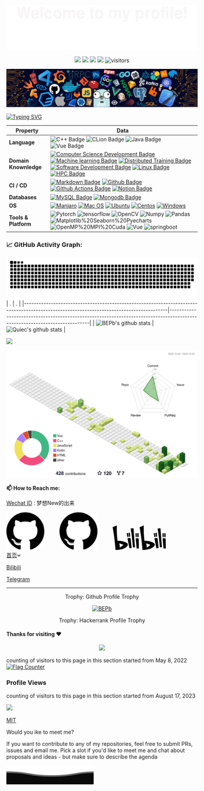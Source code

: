 ![](assets/Bottom_up.svg)

<!--   my-icons -->
<p align="center">
    <a href="https://github.com/Lvjinhong/Lvjinhong"><img src="https://img.shields.io/badge/status-updating-brightgreen.svg"></a>
    <img src="https://img.shields.io/badge/python-3.11-brightgreen.svg">
    <img src="https://img.shields.io/badge/祈愿-最美丽的奇迹-6633FF.svg">
    <a href="https://github.com/Lvjinhong/Lvjinhong/stargazers"><img src="https://img.shields.io/github/stars/Lvjinhong?logo=github alt="visitors"
"></a>
    <img src="https://visitor-badge.laobi.icu/badge?page_id=Lvjinhong.Lvjinhong" alt="visitors"/>   
</p>

<!--   my-header-img -->
![](./src/header_.png)
<!--<a href="https://www.python.org/"><img src="https://upload.wikimedia.org/wikipedia/commons/c/c3/Python-logo-notext.svg" align="right" height="48" width="48" ></a>-->


<!--   my-ticker -->    
[![Typing SVG](https://readme-typing-svg.herokuapp.com?color=%2336BCF7&center=true&vCenter=true&width=600&lines=Hi+there+👋,+I+am+Lvjinhong;+Welcome+to+My+Profile!;Over+4+years+of+programming+experience;Always+learning+new+things+;Undergraduates+in+CS+at+Shanxi+University)](https://git.io/typing-svg)


   <!-- my-kaggle      -->
<!-- ### My achievements on [kaggle](https://www.kaggle.com/andrej0marinchenko):
![competition_light](https://road-to-kaggle-grandmaster.vercel.app/api/badges/andrej0marinchenko/competition/light)
![dataset](https://road-to-kaggle-grandmaster.vercel.app/api/badges/andrej0marinchenko/dataset/light)
![notebook](https://road-to-kaggle-grandmaster.vercel.app/api/badges/andrej0marinchenko/notebook/light)
![discussion](https://road-to-kaggle-grandmaster.vercel.app/api/badges/andrej0marinchenko/discussion/light) -->

<!--   my-skils -->

| Property                                        | Data                                                                                                                                                                                                                                                                                                                                                                                                                                                                                                                                                                                                                                                                                                                                                                                                                                                                                                                                                                                                                                                                                                                                                                                                                                                                                                                                                                                                                                                                                                                                                                                                                                                                                                                                                                                                            |
|-------------------------------------------------|-----------------------------------------------------------------------------------------------------------------------------------------------------------------------------------------------------------------------------------------------------------------------------------------------------------------------------------------------------------------------------------------------------------------------------------------------------------------------------------------------------------------------------------------------------------------------------------------------------------------------------------------------------------------------------------------------------------------------------------------------------------------------------------------------------------------------------------------------------------------------------------------------------------------------------------------------------------------------------------------------------------------------------------------------------------------------------------------------------------------------------------------------------------------------------------------------------------------------------------------------------------------------------------------------------------------------------------------------------------------------------------------------------------------------------------------------------------------------------------------------------------------------------------------------------------------------------------------------------------------------------------------------------------------------------------------------------------------------------------------------------------------------------------------------------------------|
| **Language**                              | ![C++ Badge](https://img.shields.io/badge/-C++-3776AB?style=flat&logo=cplusplus&logoColor=white)  ![CLion Badge](https://img.shields.io/badge/-Python-3776AB?style=flat&logo=Python&logoColor=white)   ![Java Badge](https://img.shields.io/badge/-Java-3776AB?style=flat&logo=Java&logoColor=white)  ![Vue Badge](https://img.shields.io/badge/-Vue-3776AB?style=flat&logo=Vue.js&logoColor=white)                                                                                                                                                                                                                                                                                                                                                                                                                                                                                                                                                                                                                                                                                                                                                                                                                                                                                                                                                                                                                                                                                                                                                                                                                                                                                                                                                                                                                                                                                                   |
| **Domain Knownledge**                           |  [![Computer Science Development Badge](https://img.shields.io/badge/-Computer%20Science-FAB040?style=flat&logoColor=white)](https://github.com/search?q=user%3ABEPb&type=Repositories) [![Machine learning Badge](https://img.shields.io/badge/-Machine%20learning-FF3300?style=flat&logoColor=white)](https://github.com/search?q=user%3ABEPb&type=Repositories) [![Distributed Training Badge](https://img.shields.io/badge/-Distributed%20Training-CC66FF?style=flat&logoColor=white)](https://github.com/search?q=user%3ABEPb&type=Repositories) [![Software Development Badge](https://img.shields.io/badge/-Software%20Development-FFCCFF?style=flat&logoColor=white)](https://github.com/search?q=user%3ABEPb&type=Repositories)   [![Linux Badge](https://img.shields.io/badge/-Linux-FF6600?style=flat&logoColor=white)](https://github.com/search?q=user%3ABEPb&type=Repositories) [![HPC Badge](https://img.shields.io/badge/-HPC-0066FF?style=flat&logoColor=white)](https://github.com/search?q=user%3ABEPb&type=Repositories)                                                                                                                                                                                                                                                                                                                                                                                                                                                                                                                                                                                                                                                                                                                                                                                                                                                                                                                                                                                                                                                                                                      |
| **CI / CD**                                     | [![Markdown Badge](https://img.shields.io/badge/-Markdown-2088FF?style=flat&logo=Markdown&logoColor=white)](https://github.com/Lvjinhong/Lvjinhong) [![Github Badge](https://img.shields.io/badge/-Github%20-2088FF?style=flat&logo=Github&logoColor=white)](https://github.com/Lvjinhong/Lvjinhong) [![Github Actions Badge](https://img.shields.io/badge/-Git%20-2088FF?style=flat&logo=Git&logoColor=white)](https://github.com/Lvjinhong/Lvjinhong) [![Notion Badge](https://img.shields.io/badge/-Notion%20-2088FF?style=flat&logo=Notion&logoColor=white)](https://github.com/Lvjinhong/Lvjinhong)                                                                                                                                                                                                                                                                                                                                                                                                                                                                                                                                                                                                                                                                                                                                                                                                                                                                                                                                                                                                                                                                                                                                                                                                                                                                                                                                                                                 |
| **Databases**                                   |  [![MySQL Badge](https://img.shields.io/badge/-MySQL%20-2b5d80?style=flat&logo=mysql&logoColor=fff)](https://github.com/Lvjinhong/Lvjinhong) [![Mongodb Badge](https://img.shields.io/badge/-MongoDB%20-white?style=flat&logo=mongodb&logoColor=00684A)](https://github.com/Lvjinhong/Lvjinhong)                                                                                                                                                                                                                                                                                                                                                                                                                                                                                                                                                                                                                                                                                                                                                                                                                                                                                                                                             |
| **OS**                                          | [![Manjaro](https://img.shields.io/badge/-Manjaro-black?style=flat&logo=Manjaro&logoColor=0088cc)](https://github.com/Lvjinhong/Lvjinhong)  [![Mac OS](https://img.shields.io/badge/-Mac%20OS-black?style=flat&logo=apple&logoColor=ffffff)](https://github.com/Lvjinhong/Lvjinhong)  [![Ubuntu](https://img.shields.io/badge/-Ubuntu-black?style=flat&logo=ubuntu&logoColor=E95420)](https://github.com/Lvjinhong/Lvjinhong)  [![Centos](https://img.shields.io/badge/-Centos-black?style=flat&logo=centos&logoColor=0078D4)](https://github.com/Lvjinhong/Lvjinhong) [![Windows](https://img.shields.io/badge/-Windows-black?style=flat&logo=windows&logoColor=0078D4)](https://github.com/Lvjinhong/Lvjinhong)                                                                                                                                                                                                                                                                          |
| **Tools & Platform**                            | ![Pytorch](https://img.shields.io/badge/Pytorch-E34F26?style=for-the-badge&logo=Pytorch&logoColor=white) ![tensorflow](https://img.shields.io/badge/Tensorflow-1572B6?style=for-the-badge&logo=Tensorflow&logoColor=white) ![OpenCV](https://img.shields.io/badge/OpenCV-F0DB4F?style=for-the-badge&logo=OpenCV&logoColor=white) ![Numpy](https://img.shields.io/badge/Numpy-CCCCFF?style=for-the-badge&logo=Numpy&logoColor=white) ![Pandas](https://img.shields.io/badge/Pandas-FFCC99?style=for-the-badge&logo=Pandas&logoColor=white) ![Matplotlib%20Seaborn%20Pyecharts](https://img.shields.io/badge/Matplotlib%20Seaborn%20Pyecharts-66FFFF?style=for-the-badge&logo=apacheecharts&logoColor=white) ![OpenMP%20MPI%20Cuda](https://img.shields.io/badge/OpenMP%20MPI%20Cuda-99FF66?style=for-the-badge&logo=nvidia&logoColor=white) ![Vue](https://img.shields.io/badge/Vue-41B883?style=for-the-badge&logo=Vue.js&logoColor=white) ![springboot](https://img.shields.io/badge/springboot-6666FF?style=for-the-badge&logo=springboot&logoColor=white)                                                                                                                                                                                                                                                                                                                                                                                                                                                                                                                                                                                                                                                                                                                                                                                                                                                                                                                                                                                                                                                                                                                                                                                                                                                                                                                                                                                         |


<!--   GitHub stats graph -->
### 📈 GitHub Activity Graph:

![BEPb's github activity graph](https://raw.githubusercontent.com/Lvjinhong/Lvjinhong/output/github-contribution-grid-snake.svg)
| .                                                                                                                                       | .                                                                                                                         |
|-----------------------------------------------------------------------------------------------------------------------------------------|---------------------------------------------------------------------------------------------------------------------------|
| ![BEPb's github stats](https://github-readme-stats.vercel.app/api?username=Lvjinhong&show_icons=true&include_all_commits=true) | ![Quiec's github stats](https://github-readme-stats.vercel.app/api/top-langs/?username=Lvjinhong&layout=compact) |

<img src="https://github-readme-streak-stats.herokuapp.com/?user=Lvjinhong"></img>

<!--   profile-green-animate -->
![](./profile-3d-contrib/profile-green-animate.svg)


**📫 How to Reach me:**
<p align="left">

[Wechat ID]() : 梦想New的出来

<a herf="https://space.bilibili.com/407074030">
<img width=100px  src="./src/github.png"></img> </a> &emsp; &emsp;
<a herf="https://space.bilibili.com/407074030">
<img width=100px  src="./src/github.png"></img> </a> &emsp; &emsp;
<a href="//www.bilibili.com" class="left-entry__title"><svg t="1626764977164" viewBox="0 0 2240 1024" version="1.1" xmlns="http://www.w3.org/2000/svg" p-id="4404" xmlns:xlink="http://www.w3.org/1999/xlink" width="140" height="64" class="mini-header__logo"><path d="M2079.810048 913.566175c-10.01309 0-18.554608 0.799768-26.936172-0.159954-16.987063-1.951433-33.974126-1.567544-50.99318-2.079395-10.972811-0.287916-10.652904-0.287916-11.580634-10.90883-2.71921-32.406582-5.694345-64.781173-8.605499-97.155764-2.527266-28.439735-4.926568-56.91146-7.70976-85.319204-2.527266-26.040432-5.566382-52.016883-8.317583-78.025324-2.623238-24.440897-5.054531-48.913784-7.77374-73.322691a12681.114551 12681.114551 0 0 0-10.684895-92.133223c-3.295042-27.128116-6.558094-54.320213-10.205034-81.416339a20559.272961 20559.272961 0 0 0-17.530905-125.979387c-6.398141-44.723002-14.075909-89.22207-22.105576-133.657156-1.439582-7.965685-1.247637-8.253601 6.36615-9.533229 31.670796-5.406429 63.501545-10.01309 95.716183-9.309295 3.486987 0.095972 7.005964 0.159954 10.460959 0.607823 5.662354 0.703795 8.605499 3.454996 8.925406 10.045081 1.119675 22.969325 2.71921 45.938649 4.414717 68.875983 2.71921 37.589076 5.662354 75.178151 8.477537 112.735236 1.791479 24.184971 3.327033 48.305961 5.150503 72.426951 2.911154 38.772732 5.982261 77.513473 8.925406 116.286205 1.791479 23.705111 3.359024 47.474203 5.182494 71.179313 2.783191 34.805885 5.822308 69.579778 8.637489 104.353672 1.791479 22.137566 3.391014 44.307123 5.278466 66.44469 2.783191 32.79047 5.790317 65.580941 8.63749 98.371411 2.143377 25.592562 4.09481 51.249106 6.270178 77.673426zM853.670395 114.918282c4.638652 0 11.644616-0.511851 18.554607 0.127963 8.797443 0.799768 10.49295 3.071107 11.036793 11.900541 2.527266 40.372267 4.894578 80.776524 7.581796 121.180782 2.943145 43.571337 6.174206 87.078693 9.405267 130.586048 2.975135 39.956388 5.950271 79.912775 9.149341 119.869163 3.486987 43.891244 7.357862 87.718507 10.876839 131.609751 2.655228 33.622229 4.926568 67.244457 7.677768 100.898677 2.623238 31.222926 5.694345 62.38187 8.509527 93.572805 2.399303 26.8402 4.830596 53.71239 7.165918 80.58458 0.735786 8.509527 0.127963 9.053369-9.053369 8.829434-24.025018-0.575833-47.922073-3.391014-71.947091-2.71921-5.502401 0.159954-7.101936-2.367312-8.029666-7.581796-1.983424-11.356699-1.663517-22.905343-2.879163-34.390006-3.295042-30.359177-5.182494-60.846317-7.965685-91.269474-2.495275-27.639967-5.502401-55.215953-8.349574-82.82393-2.527266-25.240664-5.02254-50.481329-7.709759-75.753984-2.687219-24.792795-5.534392-49.61758-8.349573-74.442365-2.591247-22.841362-5.118512-45.682723-7.869713-68.524085-4.062819-33.462275-8.093648-66.92455-12.508365-100.322844-4.062819-30.647093-8.66948-61.198214-12.988225-91.813317-5.886289-41.587914-12.508365-83.079855-19.834236-124.411842a1393.96288 1393.96288 0 0 0-5.310457-28.023856c-0.959721-4.702633-0.095972-7.421843 5.278466-8.157629 14.139891-1.887451 28.24779-4.830596 42.451663-6.206196 14.203872-1.311619 28.407744-3.966847 45.106891-2.71921z m1006.075609 403.33878c27.064134 0 27.703949 0.191944 32.054684 24.536869 5.342447 30.03927 9.08536 60.334465 12.636328 90.62966 3.742912 32.278619 7.517815 64.557238 10.972811 96.867848 2.783191 26.008441 5.118512 52.080864 7.74175 78.089305 2.7512 27.256079 5.662354 54.416185 8.509527 81.640274 1.567544 15.387528 3.039117 30.775056 4.798605 46.130593 0.511851 4.446708-0.831758 6.81402-5.214485 7.325871-9.245313 1.055693-18.426645 2.27134-27.639967 3.263052-16.891091 1.82347-33.814173 3.614949-50.737254 5.182493-8.733462 0.799768-9.309294 0.319907-10.940821-8.125638-14.843686-76.617733-29.719363-153.171485-44.435086-229.821208-9.789155-50.961189-19.322384-101.95437-28.919595-152.915559a805.525894 805.525894 0 0 1-3.582959-21.081873c-0.639814-4.030829 0.44787-6.622075 5.022541-7.70976 30.48714-7.133927 61.294186-12.636328 89.733921-14.011927z m-1137.077537 0c28.951586 0 28.823623 0.095972 33.302322 26.360339 6.909992 40.660183 11.804569 81.544301 16.187295 122.556382 4.286754 39.796434 8.957397 79.560878 13.148179 119.357311 2.847173 27.224088 5.086522 54.512157 7.74175 81.704255 1.887451 19.354375 4.126801 38.644769 6.174206 57.967153 0.255926 2.367312 0.383888 4.734624 0.543842 7.133927 0.415879 9.469248 0 10.237025-9.117351 11.164755-18.074747 1.887451-36.181485 3.454996-54.256232 5.246476-6.558094 0.639814-13.084197 1.599535-19.57831 2.239349-8.63749 0.799768-8.925406 0.767777-10.620913-7.965685-6.078234-30.679084-11.964523-61.422149-17.914793-92.101233-14.267853-73.898523-28.69566-147.733065-42.867542-221.631589-5.662354-29.559409-10.524941-59.246781-16.091323-88.838181-1.023702-5.406429-0.255926-7.933694 5.342447-9.245313 30.199223-7.037955 60.590391-12.540355 88.006423-13.947946z m382.128944 309.861946v124.027954c0 1.183656-0.127963 2.399303 0.03199 3.582959 0.607823 6.014252-1.599535 8.66948-7.805731 8.413555-8.157629-0.351898-16.251277-0.127963-24.408906 0.063981-17.019054 0.319907-34.070098-0.351898-51.057162 1.599535-9.405267 1.087684-9.213322 0.511851-10.141052-9.405266-2.783191-31.222926-5.822308-62.413861-8.669481-93.636787-2.623238-28.823623-4.99055-57.711228-7.677768-86.534851-2.71921-29.655381-5.758326-59.214791-8.509527-88.838181-1.887451-19.770254-3.550968-39.508518-5.214485-59.278772-2.175368-25.720525-4.190782-51.409059-6.462122-77.129585-0.959721-10.844848-0.159954-12.380402 10.588923-13.500076a531.877423 531.877423 0 0 1 83.527724-2.591247c6.941982 0.383888 13.851974 1.727498 20.570022 3.359024 8.477536 2.015414 9.405267 3.263052 9.853137 12.124476 0.92773 17.850812 1.855461 35.701624 2.335321 53.584427 0.543842 19.866226 0.095972 39.764443 0.831758 59.63067 1.855461 54.800074 1.567544 109.664129 2.207359 164.528184z m1134.806197 5.630364v117.437869c0 1.983424-0.063981 3.966847 0.03199 5.982262 0.415879 5.150503-1.983424 6.973973-6.878001 6.941982-12.028504-0.095972-24.025018 0-36.021531 0.159954-13.564058 0.127963-27.096125 0.063981-40.628192 1.535553-8.925406 1.023702-8.989387 0.351898-9.789155-8.509527-3.678931-40.660183-7.549806-81.320366-11.260728-122.04453-3.391014-37.525094-6.526103-75.082179-9.981099-112.639265-3.550968-38.740741-7.421843-77.38551-10.90883-116.09426-1.727498-19.386366-3.16708-38.772732-4.606661-58.159097-0.575833-8.445546 0.351898-9.949109 9.885127-10.716886 16.571184-1.311619 33.078387-3.550968 49.777534-3.263051 16.635165 0.319907 33.302322-0.607823 49.841515 2.559256 14.011928 2.687219 14.715723 3.486987 15.547481 18.458635 2.399303 44.051198 1.663517 88.230358 3.231061 132.281556 1.599535 46.89837 0.479861 93.79674 1.759489 146.069549zM1831.498213 305.135c9.789155 0.575833 17.498914 0.095972 25.176683 1.791479 4.894578 1.119675 7.357862 3.327033 7.837723 8.573509 2.303331 25.240664 4.798605 50.51332 7.32587 75.785975 2.015414 20.50604 4.158791 41.012081 6.238188 61.518121l0.191944 1.183656c1.663517 12.924244 1.279628 13.276142-11.292718 13.979937-11.196746 0.607823-22.361501 1.599535-33.558247 2.27134-7.357862 0.44787-9.693183 1.695507-10.90883-9.021378-4.190782-37.813011-9.053369-75.530049-13.692021-113.311069a1185.0316 1185.0316 0 0 0-4.286754-31.798759c-0.92773-5.982261 1.407591-9.277304 7.005964-9.757164 7.357862-0.671805 14.715723-0.863749 19.962198-1.215647z m-1133.398606 0.159954c7.549806 0.415879 15.323547-0.159954 22.937334 1.599535 4.350736 0.991712 6.558094 2.815182 6.973973 7.773741 0.92773 11.83656 2.7512 23.641129 3.870875 35.477689 3.550968 36.309448 6.909992 72.650886 10.237025 108.992324 0.703795 7.901704 0.543842 8.061657-6.84601 8.605499-13.116188 0.959721-26.264367 1.919442-39.412546 2.463284-7.645778 0.351898-8.605499-0.575833-9.56522-8.381564-3.327033-26.744227-6.462122-53.520446-9.661192-80.296664-2.591247-22.073585-4.766615-44.14717-7.901704-66.156773-0.863749-6.078234 1.119675-7.74175 5.982262-8.733462 7.709759-1.567544 15.451509-1.055693 23.385203-1.343609z m399.147998 100.002936c0 23.001315 0.063981 45.97064-0.031991 69.003946 0 10.332997-0.127963 10.396978-10.396978 10.269016a324.289753 324.289753 0 0 1-36.981252-1.919443c-7.933694-0.991712-8.093648-0.735786-8.317583-9.149341-0.799768-28.119828-1.631526-56.239655-2.207359-84.359483-0.415879-19.034468-0.639814-38.004955-1.791479-57.039422-0.607823-9.821146-0.063981-9.917118 9.373276-10.045081 13.915956-0.159954 27.799921 0.479861 41.619904 2.591247 8.317583 1.279628 8.701471 1.279628 8.733462 10.49295 0.063981 23.385204 0.063981 46.770407 0.063981 70.187602h-0.063981z m1135.38203 0.607824c0 23.033306 0.063981 46.034621-0.031991 69.035936 0 9.661192-0.159954 9.725174-9.853137 9.661192a505.32514 505.32514 0 0 1-38.132917-1.791479c-6.302168-0.479861-8.157629-3.135089-7.74175-8.861425 0.063981-0.799768 0-1.599535 0-2.399302-0.959721-44.403095-1.919442-88.7742-2.815182-133.177296-0.031991-2.367312-0.159954-4.734624-0.063982-7.133926 0.127963-8.957397 0.159954-9.181332 9.149341-9.117351 12.380402 0.063981 24.664832 0.703795 37.013243 1.919442 15.067621 1.503563 12.412393 3.359024 12.476375 15.259566 0.063981 22.169557 0.031991 44.403095 0 66.604643z m-1565.593 54.000306c0.287916 12.636328 0.287916 12.604337-11.804569 15.547481-8.221611 2.015414-16.443221 4.222773-24.728813 6.046243-7.069945 1.599535-8.317583 0.703795-9.53323-6.238187-8.445546-47.090314-16.8591-94.212619-25.240664-141.334924-1.695507-9.757164-1.247637-10.364988 8.349573-12.060495 11.804569-2.079396 23.577148-4.126801 35.381717-5.950271 7.517815-1.183656 8.477536-0.767777 9.9811 7.517815 2.975135 16.731138 5.790317 33.526256 7.997675 50.385357 3.423005 26.680246 6.238187 53.456464 9.309295 80.168701 0.255926 1.951433 0.191944 3.966847 0.287916 5.91828z m1064.138735-136.696273c15.451509-2.527266 31.030982-5.086522 46.610454-7.549806 5.598373-0.863749 7.29388 2.655228 8.029666 7.645778 2.655228 18.426645 5.982261 36.725327 8.157629 55.183962 3.19907 26.744227 7.581797 53.360492 8.413555 80.328655 0.063981 2.7512 0.031991 5.566382 0.095972 8.317583 0.159954 4.286754-1.983424 6.494113-5.950271 7.421843-10.556932 2.367312-21.113864 4.734624-31.638805 7.261889-5.054531 1.215647-6.750038-0.92773-7.581796-5.854298-3.16708-18.746552-6.81402-37.397131-10.045081-56.079702-5.47041-30.775056-10.780867-61.582103-16.091323-92.38915-0.127963-1.119675 0-2.303331 0-4.286754z m-710.64147 108.032603c-0.44787 16.37924 0.543842 30.647093-1.695507 44.914947-0.671805 4.510689-1.983424 7.421843-6.846011 7.837722-10.428969 0.863749-20.825947 1.695507-31.190935 2.7512-5.02254 0.543842-6.430131-1.631526-7.261889-6.558094-2.335321-14.55577-1.919442-29.303484-3.327033-43.923234-2.655228-27.607976-3.774903-55.407897-5.566383-83.111846-0.44787-6.750038-1.119675-13.436095-1.663516-20.186134-0.287916-3.774903 1.215647-5.886289 5.246475-6.046242 13.500077-0.543842 26.936172-3.007126 40.50023-2.527266 7.933694 0.287916 8.605499 0.799768 9.181331 8.797443 0.351898 5.534392 0.255926 11.132765 0.383889 16.699147l2.239349 81.352357z m1134.902169-15.867388c0 19.066459 0.223935 38.132918-0.031991 57.199376-0.159954 9.917118-1.279628 10.780867-10.652904 11.644616-9.277304 0.863749-18.490626 1.567544-27.735939 2.559256-5.214485 0.543842-7.645778-0.991712-7.965685-6.973973-1.34361-25.336637-3.16708-50.673273-4.926568-75.977919-1.3756-20.985901-2.943145-41.939811-4.414717-62.893722-0.159954-2.399303-0.031991-4.798605-0.191944-7.165917-0.223935-4.190782 1.055693-6.654066 5.758326-6.81402 13.116188-0.44787 26.136404-2.975135 39.348564-2.495274 8.061657 0.287916 8.18962 0.415879 8.797444 8.797443 1.951433 27.32006 2.143377 54.704102 2.015414 82.120134zM628.295894 756.171918c16.571184 18.234701 17.402942 39.828425 11.932532 62.413861-5.502401 22.585436-18.042756 41.204025-33.23834 57.903171-25.49659 27.895893-56.303637 48.497905-89.062116 65.99682-56.399609 30.135242-116.190232 50.161422-178.572103 61.997982-44.882956 8.477536-90.053828 15.00364-135.704561 17.498914-13.915956 0.767777-27.799921 1.407591-41.715876 1.311619-10.077071 0-20.186133 0.287916-30.231214-0.063981-8.541518-0.319907-9.789155-1.791479-10.49295-10.716886-2.591247-32.022693-4.798605-64.077378-7.645778-96.100071-3.327033-37.109215-7.229899-74.18644-10.812858-111.295654-2.623238-26.8402-4.894578-53.744381-7.773741-80.520599-3.327033-31.542833-7.069945-63.021684-10.716885-94.564517-3.327033-29.111539-6.526103-58.28706-10.045081-87.430591-3.934856-32.278619-7.997676-64.493257-12.31642-96.707894a8228.968456 8228.968456 0 0 0-13.212161-92.996973 5984.500754 5984.500754 0 0 0-24.312934-152.627642 3243.825263 3243.825263 0 0 0-23.67312-123.740038c-1.151665-5.502401 0.511851-7.709759 5.342448-9.725174C52.335283 47.609843 98.465876 28.063524 144.724432 8.77313c8.605499-3.582959 17.434933-6.590085 26.584274-8.285592 6.334159-1.183656 7.965685 0.127963 7.773741 6.494113-0.479861 16.283268 0.191944 32.630517-1.407591 48.849803a161.393095 161.393095 0 0 0-0.639814 13.084197c-0.735786 58.383032-1.439582 116.798056 0.095972 175.213079 1.34361 51.185124 4.030829 102.338258 7.005964 153.491392 2.335321 40.372267 5.694345 80.744534 9.149341 121.052819 3.391014 39.508518 7.517815 78.953054 11.38869 118.461572 0.735786 7.517815 1.407591 8.221611 9.949108 7.069945a381.329176 381.329176 0 0 1 50.833227-4.190782c52.880632-0.127963 104.897514 7.133927 156.338564 19.322384 45.010919 10.684895 88.806191 24.920757 130.777993 44.818975 20.793957 9.853136 40.692174 21.241827 58.830902 35.701624 6.174206 4.862587 11.676606 10.46096 16.891091 16.315259z m1126.840512-9.597211c20.47405 17.946784 27.927883 39.924397 22.105576 67.116494-4.830596 22.425483-15.771416 41.268006-30.359177 58.127107-23.417194 27.096125-51.856929 47.698138-82.631985 64.909136-60.334465 33.782182-124.603787 55.727804-192.168151 68.396122a1151.089465 1151.089465 0 0 1-111.455609 15.547481c-21.177845 1.82347-42.451662 4.09481-66.220754 2.623238h-27.76793c-5.406429 0-8.477536-1.695507-8.925406-8.125638-2.047405-28.087837-4.414717-56.143683-6.941983-84.19953-2.687219-29.623391-5.662354-59.246781-8.477536-88.870172-2.559256-27.224088-4.926568-54.512157-7.709759-81.736245-2.559256-25.656544-5.502401-51.249106-8.285592-76.873659-2.591247-24.057008-5.086522-48.114017-7.933695-72.139035-3.423005-29.111539-7.037955-58.223079-10.652904-87.334618-3.391014-27.160107-6.750038-54.288222-10.364987-81.416338a6133.577429 6133.577429 0 0 0-12.156467-87.142675c-5.694345-37.653057-11.804569-75.178151-17.818822-112.767227a3259.14881 3259.14881 0 0 0-29.111539-158.993792c-0.44787-2.335321-0.671805-4.734624-1.3756-7.005964-1.663517-5.118512-0.063981-7.837722 4.958559-9.821146C1191.012355 47.641834 1238.61452 24.448575 1288.2321 6.149893c6.494113-2.431293 13.052207-5.150503 20.058171-5.854299 6.302168-0.639814 7.901704 0.383888 7.29388 7.101936-3.327033 36.43741-1.407591 73.066765-3.135089 109.536166-1.407591 29.751354-1.247637 59.598679 0.255926 89.382023 0.351898 7.549806 0.639814 15.131602 0.575832 22.649418-0.383888 35.765606 1.503563 71.499221 3.327033 107.200845 2.335321 47.186286 5.758326 94.276601 9.245313 141.398906 2.527266 34.006117 5.822308 67.948253 9.021379 101.922379 1.695507 18.586598 3.518977 37.141206 5.822308 55.631832 1.247637 10.205034 1.759489 10.301006 11.772578 8.957396 17.658868-2.399303 35.349726-4.350736 53.200539-4.09481 62.637796 0.799768 124.027954 10.684895 184.266447 27.863902 40.788146 11.580634 80.488608 26.040432 117.981712 46.290547a253.55831 253.55831 0 0 1 47.218277 32.438573zM308.676783 922.811488c23.161269-11.068783 135.608589-98.947243 144.533995-113.279078-54.576139-23.513166-109.344222-45.362816-168.239105-63.24562l23.70511 176.524698z m1277.196815-107.520752c2.879163-3.103098 2.559256-5.502401-1.343609-7.229899-7.773741-3.550968-15.4835-7.325871-23.353213-10.556932-42.003793-17.179007-84.19953-33.814173-127.482951-47.37823-3.774903-1.151665-7.645778-3.774903-12.476374-1.535554l23.321222 173.45359c3.454996 0.767777 4.798605-0.831758 6.33416-1.919442 39.316574-28.855614 78.889073-57.35933 116.638102-88.390312 6.36615-5.182494 12.668318-10.396978 18.362663-16.443221z" fill="var(--brand_blue)" p-id="4405"></path></svg><div class="mini-header__title"><span>首页</span><svg width="10" height="10" viewBox="0 0 9 9" fill="none" xmlns="http://www.w3.org/2000/svg" class="mini-header__arrow"><path fill-rule="evenodd" clip-rule="evenodd" d="M7.50588 3.40623C7.40825 3.3086 7.24996 3.3086 7.15232 3.40623L4.41244 6.14612L1.67255 3.40623C1.57491 3.3086 1.41662 3.3086 1.31899 3.40623C1.22136 3.50386 1.22136 3.66215 1.31899 3.75978L4.11781 6.5586C4.28053 6.72132 4.54434 6.72132 4.70706 6.5586L7.50588 3.75978C7.60351 3.66215 7.60351 3.50386 7.50588 3.40623Z" fill="currentColor"></path><path d="M7.15232 3.40623L7.50588 3.75978L7.50588 3.75978L7.15232 3.40623ZM7.50588 3.40623L7.15232 3.75978L7.15233 3.75978L7.50588 3.40623ZM4.41244 6.14612L4.05888 6.49967C4.15265 6.59344 4.27983 6.64612 4.41244 6.64612C4.54504 6.64612 4.67222 6.59344 4.76599 6.49967L4.41244 6.14612ZM1.67255 3.40623L2.0261 3.05268L2.0261 3.05268L1.67255 3.40623ZM1.31899 3.40623L0.965439 3.05268L0.965439 3.05268L1.31899 3.40623ZM1.31899 3.75978L1.67255 3.40623V3.40623L1.31899 3.75978ZM4.11781 6.5586L3.76425 6.91215L4.11781 6.5586ZM4.70706 6.5586L4.35351 6.20505L4.70706 6.5586ZM7.50588 3.75978L7.15233 3.40623L7.15232 3.40623L7.50588 3.75978ZM7.50588 3.75978C7.40825 3.85742 7.24996 3.85742 7.15232 3.75978L7.85943 3.05268C7.56654 2.75978 7.09166 2.75978 6.79877 3.05268L7.50588 3.75978ZM4.76599 6.49967L7.50588 3.75978L6.79877 3.05268L4.05888 5.79257L4.76599 6.49967ZM1.31899 3.75978L4.05888 6.49967L4.76599 5.79257L2.0261 3.05268L1.31899 3.75978ZM1.67254 3.75979C1.57491 3.85742 1.41662 3.85742 1.31899 3.75979L2.0261 3.05268C1.73321 2.75978 1.25833 2.75978 0.965439 3.05268L1.67254 3.75979ZM1.67255 3.40623C1.77018 3.50386 1.77018 3.66215 1.67255 3.75978L0.965439 3.05268C0.672546 3.34557 0.672546 3.82044 0.965439 4.11334L1.67255 3.40623ZM4.47136 6.20505L1.67255 3.40623L0.965439 4.11334L3.76425 6.91215L4.47136 6.20505ZM4.35351 6.20505C4.38605 6.1725 4.43882 6.1725 4.47136 6.20505L3.76425 6.91215C4.12223 7.27013 4.70264 7.27013 5.06062 6.91215L4.35351 6.20505ZM7.15232 3.40623L4.35351 6.20505L5.06062 6.91215L7.85943 4.11334L7.15232 3.40623ZM7.15233 3.75978C7.05469 3.66215 7.05469 3.50386 7.15233 3.40623L7.85943 4.11334C8.15233 3.82045 8.15233 3.34557 7.85943 3.05268L7.15233 3.75978Z" fill="currentColor"></path></svg></div></a>

[Bilibili](https://space.bilibili.com/407074030)



[Telegram](https://t.me/Lvjinhong)
</p>

---
<div align="center">
<summary>Trophy: Github Profile Trophy</summary>
</div>

<p align="center"> 
<a href="https://github.com/ryo-ma/github-profile-trophy"><img src="https://github-profile-trophy.vercel.app/?username=Lvjinhong" alt="BEPb" /></a>
</p> 

<div align="center">
<summary>Trophy: Hackerrank Profile Trophy</summary>
</div>

<!-- Belarus - My Home-->
  


#### Thanks for visiting :heart:

<p align="center"> 
<img src="https://profile-counter.glitch.me/Lvjinhong/count.svg">  

counting of visitors to this page in this section started from May 8, 2022
<a href="http://s01.flagcounter.com/more/ap7"><img src="https://s01.flagcounter.com/count2/nbcg/bg_FFFFFF/txt_000000/border_CCCCCC/columns_7/maxflags_28/viewers_0/labels_0/pageviews_0/flags_0/percent_0/" alt="Flag Counter" border="0"></a>


<!-- ## Star History -->

<!-- [![Star History Chart](https://api.star-history.com/svg?repos=BEPb/BEPb&type=Date)](https://star-history.com/#BEPb/BEPb&Date) -->



### Profile Views
counting of visitors to this page in this section started from August 17, 2023

![](https://count.getloli.com/get/@Lvjinhong.github.readme)
</br>

[MIT](LICENSE)


</p>

Would you ike to meet me?

If you want to contribute to any of my repositories, feel free to submit PRs, issues and email me. Pick a slot if you'd like to meet me and chat about proposals and ideas - but make sure to describe the agenda


![](assets/Bottom_down.svg)
